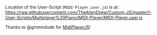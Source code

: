 Location of the User-Script (`MIDI-Player.user.js`) is at:
https://raw.githubusercontent.com/TheAlienDrew/Custom-JS/master/!-User-Scripts/Multiplayer%20Piano/MIDI-Player/MIDI-Player.user.js

Thanks to @grimmdude for [MidiPlayerJS](https://github.com/grimmdude/MidiPlayerJS)!
